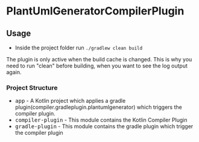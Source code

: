 
<h1>PlantUmlGeneratorCompilerPlugin </h1>

## Usage

* Inside the project folder run `./gradlew clean build` 

The plugin is only active when the build cache is changed. This is why you need to run "clean" before building, when you want to see the log output again.

### Project Structure
*  <kbd>app</kbd> - A Kotlin project which applies a gradle plugin(compiler.gradleplugin.plantumlgenerator) which triggers the compiler plugin.
*  <kbd>compiler-plugin</kbd> - This module contains the Kotlin Compiler Plugin
*  <kbd>gradle-plugin</kbd> - This module contains the gradle plugin which trigger the compiler plugin
